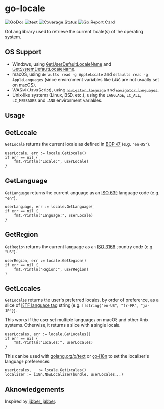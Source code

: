 # go-locale

[![GoDoc](https://godoc.org/github.com/jeandeaual/go-locale?status.svg)](https://godoc.org/github.com/jeandeaual/go-locale)
[![test](https://github.com/jeandeaual/go-locale/workflows/test/badge.svg)](https://github.com/jeandeaual/go-locale/actions?query=workflow%3Atest)
[![Coverage
Status](https://coveralls.io/repos/github/jeandeaual/go-locale/badge.svg?branch=master)](https://coveralls.io/github/jeandeaual/go-locale?branch=master)
[![Go Report Card](https://goreportcard.com/badge/github.com/jeandeaual/go-locale)](https://goreportcard.com/report/github.com/jeandeaual/go-locale)

GoLang library used to retrieve the current locale(s) of the operating system.

## OS Support

* Windows, using [GetUserDefaultLocaleName](https://docs.microsoft.com/en-us/windows/win32/api/winnls/nf-winnls-getuserdefaultlocalename) and [GetSystemDefaultLocaleName](https://docs.microsoft.com/en-us/windows/win32/api/winnls/nf-winnls-getsystemdefaultlocalename).
* macOS, using `defaults read -g AppleLocale` and `defaults read -g AppleLanguages` (since environment variables like `LANG` are not usually set on macOS).
* WASM (JavaScript), using [`navigator.language`](https://developer.mozilla.org/en-US/docs/Web/API/NavigatorLanguage/language) and [`navigator.languages`](https://developer.mozilla.org/en-US/docs/Web/API/NavigatorLanguage/languages).
* Unix-like systems (Linux, BSD, etc.), using the `LANGUAGE`, `LC_ALL`, `LC_MESSAGES` and `LANG` environment variables.

## Usage

## GetLocale

`GetLocale` returns the current locale as defined in [BCP 47](https://tools.ietf.org/rfc/bcp/bcp47.txt) (e.g. `"en-US"`).

```golang
userLocale, err := locale.GetLocale()
if err == nil {
    fmt.Println("Locale:", userLocale)
}
```

## GetLanguage

`GetLanguage` returns the current language as an [ISO 639](http://en.wikipedia.org/wiki/ISO_639) language code (e.g. `"en"`).

```golang
userLanguage, err := locale.GetLanguage()
if err == nil {
    fmt.Println("Language:", userLocale)
}
```

## GetRegion

`GetRegion` returns the current language as an [ISO 3166](http://en.wikipedia.org/wiki/ISO_3166-1) country code (e.g. `"US"`).

```golang
userRegion, err := locale.GetRegion()
if err == nil {
    fmt.Println("Region:", userRegion)
}
```

## GetLocales

`GetLocales` returns the user's preferred locales, by order of preference, as a slice of [IETF language tag](https://en.wikipedia.org/wiki/IETF_language_tag) string (e.g. `[]string{"en-US", "fr-FR", "ja-JP"}`).

This works if the user set multiple languages on macOS and other Unix systems.
Otherwise, it returns a slice with a single locale.

```golang
userLocales, err := locale.GetLocales()
if err == nil {
    fmt.Println("Locales:", userLocales)
}
```

This can be used with [golang.org/x/text](https://godoc.org/golang.org/x/text) or [go-i18n](https://github.com/nicksnyder/go-i18n) to set the localizer's language preferences:

```golang
userLocales, _ := locale.GetLocales()
localizer := i18n.NewLocalizer(bundle, userLocales...)
```

## Aknowledgements

Inspired by [jibber_jabber](https://github.com/cloudfoundry-attic/jibber_jabber).
